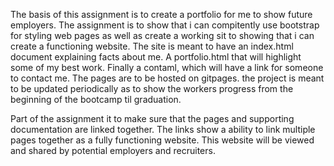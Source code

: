 The basis of this assignment is to create a portfolio for me to show future employers. The assignment is to show that i can compitently use bootstrap for styling web pages as well as create a working sit to showing that i can create a functioning website. The site is meant to have an index.html document explaining facts about me. A portfolio.html that will highlight some of my best work. Finally a contaml, which will have a link for someone to contact me. The pages are to be hosted on gitpages. the project is meant to be updated periodically as to show the workers progress from the beginning of the bootcamp til graduation. 

Part of the assignment it to make sure that the pages and supporting documentation are linked together. The links show a ability to link multiple pages together as a fully functioning website. This website will be viewed and shared by potential employers and recruiters.